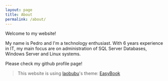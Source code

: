 ```yaml
---
layout: page
title: About
permalink: /about/
---
```


Welcome to my website!

My name is Pedro and I'm a technology enthusiast. With 6 years experience in
IT, my main focus are on administration of SQL Server Databases, Windows Server and Linux systems.

Please check my github profile page!

> This website is using [laobubu](http://laobubu.net)'s theme: [EasyBook](https://github.com/laobubu/jekyll-theme-EasyBook)
